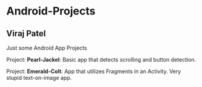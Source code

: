 # Android-Projects
## Viraj Patel

Just some Android App Projects

Project: **Pearl-Jackel**: Basic app that detects scrolling and button detection.

Project: **Emerald-Colt**: App that utilizes Fragments in an Activity. Very stupid
text-on-image app. 

